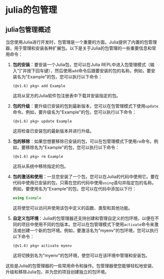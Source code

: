 # julia的包管理
## julia包管理概述
当您使用Julia进行开发时，包管理是一个重要的方面。Julia提供了内置的包管理器，用于管理和安装各种扩展包。以下是关于Julia的包管理的一些重要信息和常用命令：

1. **包的安装**：要安装一个Julia包，您可以在Julia REPL中进入包管理模式（输入"]"并按下回车键），然后使用`add`命令后跟要安装的包的名称。例如，要安装名为"Example"的包，您可以执行以下命令：
   ```
   (@v1.6) pkg> add Example
   ```
   这将从官方的Julia软件包注册表中下载并安装指定的包。

2. **包的升级**：要升级已安装的包到最新版本，您可以在包管理模式下使用`update`命令。例如，要升级名为"Example"的包，您可以执行以下命令：
   ```
   (@v1.6) pkg> update Example
   ```
   这将检查已安装包的最新版本并进行升级。

3. **包的移除**：如果您想要移除已安装的包，可以在包管理模式下使用`rm`命令。例如，要移除名为"Example"的包，您可以执行以下命令：
   ```
   (@v1.6) pkg> rm Example
   ```
   这将从系统中移除指定的包。

4. **包的激活和使用**：一旦您安装了一个包，您可以在Julia的代码中使用它。要在代码中使用已安装的包，只需在您的代码中使用`using`语句并指定包的名称。例如，要使用名为"Example"的包，您可以在代码中添加以下行：
   ```julia
   using Example
   ```
   这将使您可以访问并使用该包中定义的函数、类型和其他功能。

5. **自定义包环境**：Julia的包管理器还支持创建和管理自定义的包环境，以便在不同的项目中使用不同的包版本。您可以在包管理模式下使用`activate`命令来激活或创建一个新的包环境。例如，要激活名为"myenv"的包环境，您可以执行以下命令：
   ```
   (@v1.6) pkg> activate myenv
   ```
   这将切换到名为"myenv"的包环境，使您可以在该环境中管理和安装包。

这些是Julia的包管理器的一些常用命令和操作。包管理器使您能够轻松地安装、升级和移除Julia包，并为您的项目创建独立的包环境。